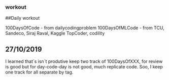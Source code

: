 ### workout
##Daily workout

100DaysOfCode - from dailycodingproblem
100DaysOfMLCode - from TCU, Sandeco, Siraj Raval, Kaggle
TopCoder, codility

## 27/10/2019 
I learned that´s isn´t produtive keep two track of 100DaysOfXXX, for review is good but for day-code-day is not good, much replicate code.
Soo, I keep one track for all separate by tag.






